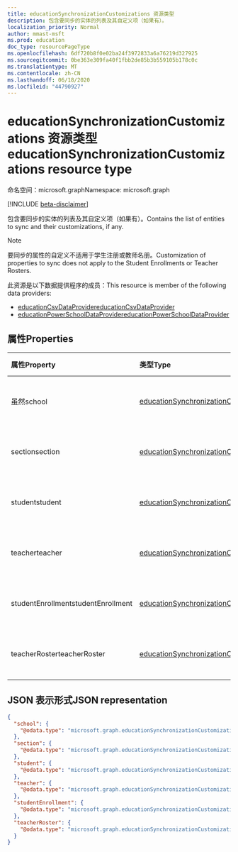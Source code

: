 ```yaml
---
title: educationSynchronizationCustomizations 资源类型
description: 包含要同步的实体的列表及其自定义项（如果有）。
localization_priority: Normal
author: mmast-msft
ms.prod: education
doc_type: resourcePageType
ms.openlocfilehash: 6df720b8f0e02ba24f3972833a6a76219d327925
ms.sourcegitcommit: 0be363e309fa40f1fbb2de85b3b559105b178c0c
ms.translationtype: MT
ms.contentlocale: zh-CN
ms.lasthandoff: 06/18/2020
ms.locfileid: "44790927"
---
```

# <a name="educationsynchronizationcustomizations-resource-type"></a><span data-ttu-id="7db7d-103">educationSynchronizationCustomizations 资源类型</span><span class="sxs-lookup"><span data-stu-id="7db7d-103">educationSynchronizationCustomizations resource type</span></span>

<span data-ttu-id="7db7d-104">命名空间：microsoft.graph</span><span class="sxs-lookup"><span data-stu-id="7db7d-104">Namespace: microsoft.graph</span></span>

[!INCLUDE [beta-disclaimer](../../includes/beta-disclaimer.md)]

<span data-ttu-id="7db7d-105">包含要同步的实体的列表及其自定义项（如果有）。</span><span class="sxs-lookup"><span data-stu-id="7db7d-105">Contains the list of entities to sync and their customizations, if any.</span></span>

> [!NOTE]
> <span data-ttu-id="7db7d-106">要同步的属性的自定义不适用于学生注册或教师名册。</span><span class="sxs-lookup"><span data-stu-id="7db7d-106">Customization of properties to sync does not apply to the Student Enrollments or  Teacher Rosters.</span></span>

<span data-ttu-id="7db7d-107">此资源是以下数据提供程序的成员：</span><span class="sxs-lookup"><span data-stu-id="7db7d-107">This resource is member of the following data providers:</span></span>

- [<span data-ttu-id="7db7d-108">educationCsvDataProvider</span><span class="sxs-lookup"><span data-stu-id="7db7d-108">educationCsvDataProvider</span></span>](educationcsvdataprovider.md)
- [<span data-ttu-id="7db7d-109">educationPowerSchoolDataProvider</span><span class="sxs-lookup"><span data-stu-id="7db7d-109">educationPowerSchoolDataProvider</span></span>](educationpowerschooldataprovider.md)

## <a name="properties"></a><span data-ttu-id="7db7d-110">属性</span><span class="sxs-lookup"><span data-stu-id="7db7d-110">Properties</span></span>

| <span data-ttu-id="7db7d-111">属性</span><span class="sxs-lookup"><span data-stu-id="7db7d-111">Property</span></span>          | <span data-ttu-id="7db7d-112">类型</span><span class="sxs-lookup"><span data-stu-id="7db7d-112">Type</span></span>                                    | <span data-ttu-id="7db7d-113">说明</span><span class="sxs-lookup"><span data-stu-id="7db7d-113">Description</span></span>                             |
| :---------------- | :-------------------------------------- | :-------------------------------------- |
| <span data-ttu-id="7db7d-114">虽然</span><span class="sxs-lookup"><span data-stu-id="7db7d-114">school</span></span>            | <span data-ttu-id="7db7d-115">[educationSynchronizationCustomization]</span><span class="sxs-lookup"><span data-stu-id="7db7d-115">[educationSynchronizationCustomization]</span></span> | <span data-ttu-id="7db7d-116">学校实体的自定义项。</span><span class="sxs-lookup"><span data-stu-id="7db7d-116">Customizations for School entities.</span></span>     |
| <span data-ttu-id="7db7d-117">section</span><span class="sxs-lookup"><span data-stu-id="7db7d-117">section</span></span>           | <span data-ttu-id="7db7d-118">[educationSynchronizationCustomization]</span><span class="sxs-lookup"><span data-stu-id="7db7d-118">[educationSynchronizationCustomization]</span></span> | <span data-ttu-id="7db7d-119">节实体的自定义项。</span><span class="sxs-lookup"><span data-stu-id="7db7d-119">Customizations for Section entities.</span></span>    |
| <span data-ttu-id="7db7d-120">student</span><span class="sxs-lookup"><span data-stu-id="7db7d-120">student</span></span>           | <span data-ttu-id="7db7d-121">[educationSynchronizationCustomization]</span><span class="sxs-lookup"><span data-stu-id="7db7d-121">[educationSynchronizationCustomization]</span></span> | <span data-ttu-id="7db7d-122">学生实体的自定义项。</span><span class="sxs-lookup"><span data-stu-id="7db7d-122">Customizations for Student entities.</span></span>    |
| <span data-ttu-id="7db7d-123">teacher</span><span class="sxs-lookup"><span data-stu-id="7db7d-123">teacher</span></span>           | <span data-ttu-id="7db7d-124">[educationSynchronizationCustomization]</span><span class="sxs-lookup"><span data-stu-id="7db7d-124">[educationSynchronizationCustomization]</span></span> | <span data-ttu-id="7db7d-125">教师实体的自定义项。</span><span class="sxs-lookup"><span data-stu-id="7db7d-125">Customizations for Teacher entities.</span></span>    |
| <span data-ttu-id="7db7d-126">studentEnrollment</span><span class="sxs-lookup"><span data-stu-id="7db7d-126">studentEnrollment</span></span> | <span data-ttu-id="7db7d-127">[educationSynchronizationCustomization]</span><span class="sxs-lookup"><span data-stu-id="7db7d-127">[educationSynchronizationCustomization]</span></span> | <span data-ttu-id="7db7d-128">学生登记的自定义项。</span><span class="sxs-lookup"><span data-stu-id="7db7d-128">Customizations for Student Enrollments.</span></span> |
| <span data-ttu-id="7db7d-129">teacherRoster</span><span class="sxs-lookup"><span data-stu-id="7db7d-129">teacherRoster</span></span>     | <span data-ttu-id="7db7d-130">[educationSynchronizationCustomization]</span><span class="sxs-lookup"><span data-stu-id="7db7d-130">[educationSynchronizationCustomization]</span></span> | <span data-ttu-id="7db7d-131">教师名册的自定义项。</span><span class="sxs-lookup"><span data-stu-id="7db7d-131">Customizations for Teacher Rosters.</span></span>     |

[educationsynchronizationcustomization]: educationsynchronizationcustomization.md

## <a name="json-representation"></a><span data-ttu-id="7db7d-133">JSON 表示形式</span><span class="sxs-lookup"><span data-stu-id="7db7d-133">JSON representation</span></span>

<!-- {
  "blockType": "resource",
  "optionalProperties": [

  ],
  "@odata.type": "microsoft.graph.educationSynchronizationCustomizations"
}-->

```json
{
  "school": {
    "@odata.type": "microsoft.graph.educationSynchronizationCustomization"
  },
  "section": {
    "@odata.type": "microsoft.graph.educationSynchronizationCustomization"
  },
  "student": {
    "@odata.type": "microsoft.graph.educationSynchronizationCustomization"
  },
  "teacher": {
    "@odata.type": "microsoft.graph.educationSynchronizationCustomization"
  },
  "studentEnrollment": {
    "@odata.type": "microsoft.graph.educationSynchronizationCustomization"
  },
  "teacherRoster": {
    "@odata.type": "microsoft.graph.educationSynchronizationCustomization"
  }
}
```
